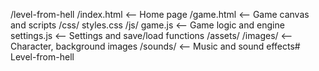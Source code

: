 /level-from-hell
  /index.html        <-- Home page
  /game.html         <-- Game canvas and scripts
  /css/
    styles.css
  /js/
    game.js          <-- Game logic and engine
    settings.js      <-- Settings and save/load functions
  /assets/
    /images/         <-- Character, background images
    /sounds/         <-- Music and sound effects# Level-from-hell
